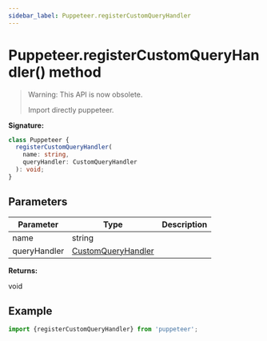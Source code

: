 ```yaml
---
sidebar_label: Puppeteer.registerCustomQueryHandler
---
```


# Puppeteer.registerCustomQueryHandler() method

> Warning: This API is now obsolete.
>
> Import directly puppeteer.

**Signature:**

```typescript
class Puppeteer {
  registerCustomQueryHandler(
    name: string,
    queryHandler: CustomQueryHandler
  ): void;
}
```

## Parameters

| Parameter    | Type                                                    | Description |
| ------------ | ------------------------------------------------------- | ----------- |
| name         | string                                                  |             |
| queryHandler | [CustomQueryHandler](./puppeteer.customqueryhandler.md) |             |

**Returns:**

void

## Example

```ts
import {registerCustomQueryHandler} from 'puppeteer';
```
